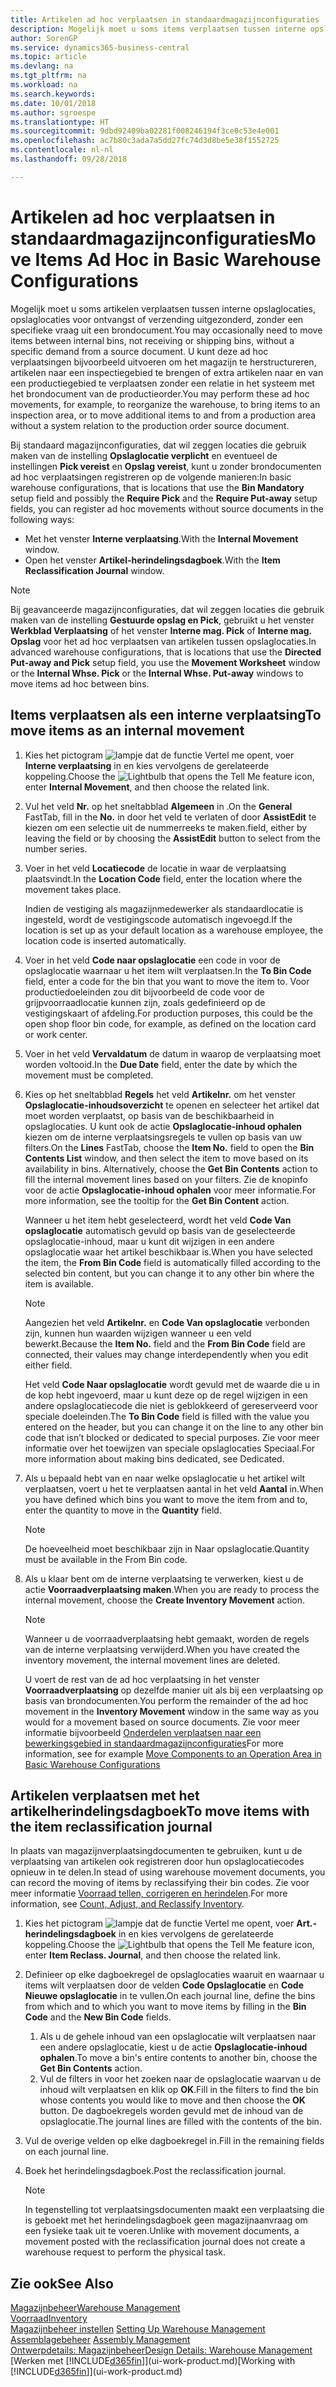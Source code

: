 ```yaml
---
title: Artikelen ad hoc verplaatsen in standaardmagazijnconfiguraties | Microsoft Docs
description: Mogelijk moet u soms items verplaatsen tussen interne opslaglocaties, opslaglocaties voor ontvangst of verzending uitgezonderd, zonder een specifieke vraag uit een brondocument. U kunt deze ad hoc verplaatsingen bijvoorbeeld uitvoeren om het magazijn te herstructureren, artikelen naar een inspectiegebied te brengen of extra artikelen naar en van een productiegebied te verplaatsen zonder een relatie in het systeem met het brondocument van de productieorder.
author: SorenGP
ms.service: dynamics365-business-central
ms.topic: article
ms.devlang: na
ms.tgt_pltfrm: na
ms.workload: na
ms.search.keywords: 
ms.date: 10/01/2018
ms.author: sgroespe
ms.translationtype: HT
ms.sourcegitcommit: 9dbd92409ba02281f008246194f3ce0c53e4e001
ms.openlocfilehash: ac7b80c3ada7a5dd27fc74d3d8be5e38f1552725
ms.contentlocale: nl-nl
ms.lasthandoff: 09/28/2018

---
```

# <a name="move-items-ad-hoc-in-basic-warehouse-configurations"></a><span data-ttu-id="7f216-104">Artikelen ad hoc verplaatsen in standaardmagazijnconfiguraties</span><span class="sxs-lookup"><span data-stu-id="7f216-104">Move Items Ad Hoc in Basic Warehouse Configurations</span></span>
<span data-ttu-id="7f216-105">Mogelijk moet u soms artikelen verplaatsen tussen interne opslaglocaties, opslaglocaties voor ontvangst of verzending uitgezonderd, zonder een specifieke vraag uit een brondocument.</span><span class="sxs-lookup"><span data-stu-id="7f216-105">You may occasionally need to move items between internal bins, not receiving or shipping bins, without a specific demand from a source document.</span></span> <span data-ttu-id="7f216-106">U kunt deze ad hoc verplaatsingen bijvoorbeeld uitvoeren om het magazijn te herstructureren, artikelen naar een inspectiegebied te brengen of extra artikelen naar en van een productiegebied te verplaatsen zonder een relatie in het systeem met het brondocument van de productieorder.</span><span class="sxs-lookup"><span data-stu-id="7f216-106">You may perform these ad hoc movements, for example, to reorganize the warehouse, to bring items to an inspection area, or to move additional items to and from a production area without a system relation to the production order source document.</span></span>  

<span data-ttu-id="7f216-107">Bij standaard magazijnconfiguraties, dat wil zeggen locaties die gebruik maken van de instelling **Opslaglocatie verplicht** en eventueel de instellingen **Pick vereist** en **Opslag vereist**, kunt u zonder brondocumenten ad hoc verplaatsingen registreren op de volgende manieren:</span><span class="sxs-lookup"><span data-stu-id="7f216-107">In basic warehouse configurations, that is locations that use the **Bin Mandatory** setup field and possibly the **Require Pick** and the **Require Put-away** setup fields, you can register ad hoc movements without source documents in the following ways:</span></span>  

- <span data-ttu-id="7f216-108">Met het venster **Interne verplaatsing**.</span><span class="sxs-lookup"><span data-stu-id="7f216-108">With the **Internal Movement** window.</span></span>  
- <span data-ttu-id="7f216-109">Open het venster **Artikel-herindelingsdagboek**.</span><span class="sxs-lookup"><span data-stu-id="7f216-109">With the **Item Reclassification Journal** window.</span></span>  

> [!NOTE]  
>  <span data-ttu-id="7f216-110">Bij geavanceerde magazijnconfiguraties, dat wil zeggen locaties die gebruik maken van de instelling **Gestuurde opslag en Pick**, gebruikt u het venster **Werkblad Verplaatsing** of het venster **Interne mag. Pick** of **Interne mag. Opslag** voor het ad hoc verplaatsen van artikelen tussen opslaglocaties.</span><span class="sxs-lookup"><span data-stu-id="7f216-110">In advanced warehouse configurations, that is locations that use the **Directed Put-away and Pick** setup field, you use the **Movement Worksheet** window or the **Internal Whse. Pick** or the **Internal Whse. Put-away** windows to move items ad hoc between bins.</span></span>  

## <a name="to-move-items-as-an-internal-movement"></a><span data-ttu-id="7f216-111">Items verplaatsen als een interne verplaatsing</span><span class="sxs-lookup"><span data-stu-id="7f216-111">To move items as an internal movement</span></span>  
1.  <span data-ttu-id="7f216-112">Kies het pictogram ![lampje dat de functie Vertel me opent](media/ui-search/search_small.png "Vertel me wat u wilt doen"), voer **Interne verplaatsing** in en kies vervolgens de gerelateerde koppeling.</span><span class="sxs-lookup"><span data-stu-id="7f216-112">Choose the ![Lightbulb that opens the Tell Me feature](media/ui-search/search_small.png "Tell me what you want to do") icon, enter **Internal Movement**, and then choose the related link.</span></span>  
2.  <span data-ttu-id="7f216-113">Vul het veld **Nr.** op het sneltabblad **Algemeen** in .</span><span class="sxs-lookup"><span data-stu-id="7f216-113">On the **General** FastTab, fill in the **No.**</span></span> <span data-ttu-id="7f216-114">in door het veld te verlaten of door **AssistEdit** te kiezen om een selectie uit de nummerreeks te maken.</span><span class="sxs-lookup"><span data-stu-id="7f216-114">field, either by leaving the field or by choosing the **AssistEdit** button to select from the number series.</span></span>  
3.  <span data-ttu-id="7f216-115">Voer in het veld **Locatiecode** de locatie in waar de verplaatsing plaatsvindt.</span><span class="sxs-lookup"><span data-stu-id="7f216-115">In the **Location Code** field, enter the location where the movement takes place.</span></span>  

    <span data-ttu-id="7f216-116">Indien de vestiging als magazijnmedewerker als standaardlocatie is ingesteld, wordt de vestigingscode automatisch ingevoegd.</span><span class="sxs-lookup"><span data-stu-id="7f216-116">If the location is set up as your default location as a warehouse employee, the location code is inserted automatically.</span></span>  
4.  <span data-ttu-id="7f216-117">Voer in het veld **Code naar opslaglocatie** een code in voor de opslaglocatie waarnaar u het item wilt verplaatsen.</span><span class="sxs-lookup"><span data-stu-id="7f216-117">In the **To Bin Code** field, enter a code for the bin that you want to move the item to.</span></span> <span data-ttu-id="7f216-118">Voor productiedoeleinden zou dit bijvoorbeeld de code voor de grijpvoorraadlocatie kunnen zijn, zoals gedefinieerd op de vestigingskaart of afdeling.</span><span class="sxs-lookup"><span data-stu-id="7f216-118">For production purposes, this could be the open shop floor bin code, for example, as defined on the location card or work center.</span></span>  
5.  <span data-ttu-id="7f216-119">Voer in het veld **Vervaldatum** de datum in waarop de verplaatsing moet worden voltooid.</span><span class="sxs-lookup"><span data-stu-id="7f216-119">In the **Due Date** field, enter the date by which the movement must be completed.</span></span>  
6.  <span data-ttu-id="7f216-120">Kies op het sneltabblad **Regels** het veld **Artikelnr.** om het venster **Opslaglocatie-inhoudsoverzicht** te openen en selecteer het artikel dat moet worden verplaatst, op basis van de beschikbaarheid in opslaglocaties. U kunt ook de actie **Opslaglocatie-inhoud ophalen** kiezen om de interne verplaatsingsregels te vullen op basis van uw filters.</span><span class="sxs-lookup"><span data-stu-id="7f216-120">On the **Lines** FastTab, choose the **Item No.** field to open the **Bin Contents List** window, and then select the item to move based on its availability in bins. Alternatively, choose the **Get Bin Contents** action to fill the internal movement lines based on your filters.</span></span> <span data-ttu-id="7f216-121">Zie de knopinfo voor de actie **Opslaglocatie-inhoud ophalen** voor meer informatie.</span><span class="sxs-lookup"><span data-stu-id="7f216-121">For more information, see the tooltip for the **Get Bin Content** action.</span></span>   

    <span data-ttu-id="7f216-122">Wanneer u het item hebt geselecteerd, wordt het veld **Code Van opslaglocatie** automatisch gevuld op basis van de geselecteerde opslaglocatie-inhoud, maar u kunt dit wijzigen in een andere opslaglocatie waar het artikel beschikbaar is.</span><span class="sxs-lookup"><span data-stu-id="7f216-122">When you have selected the item, the **From Bin Code** field is automatically filled according to the selected bin content, but you can change it to any other bin where the item is available.</span></span>  

    > [!NOTE]  
    >  <span data-ttu-id="7f216-123">Aangezien het veld **Artikelnr.** en **Code Van opslaglocatie** verbonden zijn, kunnen hun waarden wijzigen wanneer u een veld bewerkt.</span><span class="sxs-lookup"><span data-stu-id="7f216-123">Because the **Item No.** field and the **From Bin Code** field are connected, their values may change interdependently when you edit either field.</span></span>  

    <span data-ttu-id="7f216-124">Het veld **Code Naar opslaglocatie** wordt gevuld met de waarde die u in de kop hebt ingevoerd, maar u kunt deze op de regel wijzigen in een andere opslaglocatiecode die niet is geblokkeerd of gereserveerd voor speciale doeleinden.</span><span class="sxs-lookup"><span data-stu-id="7f216-124">The **To Bin Code** field is filled with the value you entered on the header, but you can change it on the line to any other bin code that isn’t blocked or dedicated to special purposes.</span></span> <span data-ttu-id="7f216-125">Zie voor meer informatie over het toewijzen van speciale opslaglocaties Speciaal.</span><span class="sxs-lookup"><span data-stu-id="7f216-125">For more information about making bins dedicated, see Dedicated.</span></span>  
7.  <span data-ttu-id="7f216-126">Als u bepaald hebt van en naar welke opslaglocatie u het artikel wilt verplaatsen, voert u het te verplaatsen aantal in het veld **Aantal** in.</span><span class="sxs-lookup"><span data-stu-id="7f216-126">When you have defined which bins you want to move the item from and to, enter the quantity to move in the **Quantity** field.</span></span>  

    > [!NOTE]  
    >  <span data-ttu-id="7f216-127">De hoeveelheid moet beschikbaar zijn in Naar opslaglocatie.</span><span class="sxs-lookup"><span data-stu-id="7f216-127">Quantity must be available in the From Bin code.</span></span>  

8.  <span data-ttu-id="7f216-128">Als u klaar bent om de interne verplaatsing te verwerken, kiest u de actie **Voorraadverplaatsing maken**.</span><span class="sxs-lookup"><span data-stu-id="7f216-128">When you are ready to process the internal movement, choose the **Create Inventory Movement** action.</span></span>  

    > [!NOTE]  
    >  <span data-ttu-id="7f216-129">Wanneer u de voorraadverplaatsing hebt gemaakt, worden de regels van de interne verplaatsing verwijderd.</span><span class="sxs-lookup"><span data-stu-id="7f216-129">When you have created the inventory movement, the internal movement lines are deleted.</span></span>  

    <span data-ttu-id="7f216-130">U voert de rest van de ad hoc verplaatsing in het venster **Voorraadverplaatsing** op dezelfde manier uit als bij een verplaatsing op basis van brondocumenten.</span><span class="sxs-lookup"><span data-stu-id="7f216-130">You perform the remainder of the ad hoc movement in the **Inventory Movement** window in the same way as you would for a movement based on source documents.</span></span> <span data-ttu-id="7f216-131">Zie voor meer informatie bijvoorbeeld [Onderdelen verplaatsen naar een bewerkingsgebied in standaardmagazijnconfiguraties](warehouse-how-to-move-components-to-an-operation-area-in-basic-warehousing.md)</span><span class="sxs-lookup"><span data-stu-id="7f216-131">For more information, see for example [Move Components to an Operation Area in Basic Warehouse Configurations](warehouse-how-to-move-components-to-an-operation-area-in-basic-warehousing.md)</span></span>  

## <a name="to-move-items-with-the-item-reclassification-journal"></a><span data-ttu-id="7f216-132">Artikelen verplaatsen met het artikelherindelingsdagboek</span><span class="sxs-lookup"><span data-stu-id="7f216-132">To move items with the item reclassification journal</span></span>
<span data-ttu-id="7f216-133">In plaats van magazijnverplaatsingdocumenten te gebruiken, kunt u de verplaatsing van artikelen ook registreren door hun opslaglocatiecodes opnieuw in te delen.</span><span class="sxs-lookup"><span data-stu-id="7f216-133">In stead of using warehouse movement documents, you can record the moving of items by reclassifying their bin codes.</span></span> <span data-ttu-id="7f216-134">Zie voor meer informatie [Voorraad tellen, corrigeren en herindelen](inventory-how-count-adjust-reclassify.md).</span><span class="sxs-lookup"><span data-stu-id="7f216-134">For more information, see [Count, Adjust, and Reclassify Inventory](inventory-how-count-adjust-reclassify.md).</span></span>   
1.  <span data-ttu-id="7f216-135">Kies het pictogram ![lampje dat de functie Vertel me opent](media/ui-search/search_small.png "Vertel me wat u wilt doen"), voer **Art.-herindelingsdagboek** in en kies vervolgens de gerelateerde koppeling.</span><span class="sxs-lookup"><span data-stu-id="7f216-135">Choose the ![Lightbulb that opens the Tell Me feature](media/ui-search/search_small.png "Tell me what you want to do") icon, enter **Item Reclass. Journal**, and then choose the related link.</span></span>  
2.  <span data-ttu-id="7f216-136">Definieer op elke dagboekregel de opslaglocaties waaruit en waarnaar u items wilt verplaatsen door de velden **Code Opslaglocatie** en **Code Nieuwe opslaglocatie** in te vullen.</span><span class="sxs-lookup"><span data-stu-id="7f216-136">On each journal line, define the bins from which and to which you want to move items by filling in the **Bin Code** and the **New Bin Code** fields.</span></span>  

    1.  <span data-ttu-id="7f216-137">Als u de gehele inhoud van een opslaglocatie wilt verplaatsen naar een andere opslaglocatie, kiest u de actie **Opslaglocatie-inhoud ophalen**.</span><span class="sxs-lookup"><span data-stu-id="7f216-137">To move a bin's entire contents to another bin, choose the **Get Bin Contents** action.</span></span>  
    2.  <span data-ttu-id="7f216-138">Vul de filters in voor het zoeken naar de opslaglocatie waarvan u de inhoud wilt verplaatsen en klik op **OK**.</span><span class="sxs-lookup"><span data-stu-id="7f216-138">Fill in the filters to find the bin whose contents you would like to move and then choose the **OK** button.</span></span> <span data-ttu-id="7f216-139">De dagboekregels worden gevuld met de inhoud van de opslaglocatie.</span><span class="sxs-lookup"><span data-stu-id="7f216-139">The journal lines are filled with the contents of the bin.</span></span>  
3.  <span data-ttu-id="7f216-140">Vul de overige velden op elke dagboekregel in.</span><span class="sxs-lookup"><span data-stu-id="7f216-140">Fill in the remaining fields on each journal line.</span></span>   
4.  <span data-ttu-id="7f216-141">Boek het herindelingsdagboek.</span><span class="sxs-lookup"><span data-stu-id="7f216-141">Post the reclassification journal.</span></span>  

    > [!NOTE]  
    >  <span data-ttu-id="7f216-142">In tegenstelling tot verplaatsingsdocumenten maakt een verplaatsing die is geboekt met het herindelingsdagboek geen magazijnaanvraag om een fysieke taak uit te voeren.</span><span class="sxs-lookup"><span data-stu-id="7f216-142">Unlike with movement documents, a movement posted with the reclassification journal does not create a warehouse request to perform the physical task.</span></span>  

## <a name="see-also"></a><span data-ttu-id="7f216-143">Zie ook</span><span class="sxs-lookup"><span data-stu-id="7f216-143">See Also</span></span>  
[<span data-ttu-id="7f216-144">Magazijnbeheer</span><span class="sxs-lookup"><span data-stu-id="7f216-144">Warehouse Management</span></span>](warehouse-manage-warehouse.md)  
[<span data-ttu-id="7f216-145">Voorraad</span><span class="sxs-lookup"><span data-stu-id="7f216-145">Inventory</span></span>](inventory-manage-inventory.md)  
<span data-ttu-id="7f216-146">[Magazijnbeheer instellen](warehouse-setup-warehouse.md)   </span><span class="sxs-lookup"><span data-stu-id="7f216-146">[Setting Up Warehouse Management](warehouse-setup-warehouse.md)   </span></span>  
<span data-ttu-id="7f216-147">[Assemblagebeheer](assembly-assemble-items.md)  </span><span class="sxs-lookup"><span data-stu-id="7f216-147">[Assembly Management](assembly-assemble-items.md)  </span></span>  
[<span data-ttu-id="7f216-148">Ontwerpdetails: Magazijnbeheer</span><span class="sxs-lookup"><span data-stu-id="7f216-148">Design Details: Warehouse Management</span></span>](design-details-warehouse-management.md)  
<span data-ttu-id="7f216-149">[Werken met [!INCLUDE[d365fin](includes/d365fin_md.md)]](ui-work-product.md)</span><span class="sxs-lookup"><span data-stu-id="7f216-149">[Working with [!INCLUDE[d365fin](includes/d365fin_md.md)]](ui-work-product.md)</span></span>

